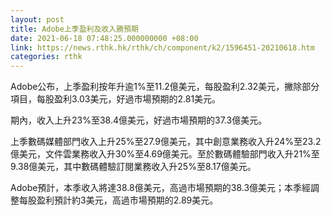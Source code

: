 ```yaml
---
layout: post
title: Adobe上季盈利及收入勝預期
date: 2021-06-18 07:48:25.000000000 +08:00
link: https://news.rthk.hk/rthk/ch/component/k2/1596451-20210618.htm
categories: rthk
---
```


Adobe公布，上季盈利按年升逾1%至11.2億美元，每股盈利2.32美元，撇除部分項目，每股盈利3.03美元，好過市場預期的2.81美元。

期內，收入上升23%至38.4億美元，好過市場預期的37.3億美元。

上季數碼媒體部門收入上升25%至27.9億美元，其中創意業務收入升24%至23.2億美元，文件雲業務收入升30%至4.69億美元。至於數碼體驗部門收入升21%至9.38億美元，其中數碼體驗訂閱業務收入升25%至8.17億美元。

Adobe預計，本季收入將達38.8億美元，高過市場預期的38.3億美元；本季經調整每股盈利預計約3美元，高過市場預期的2.89美元。
